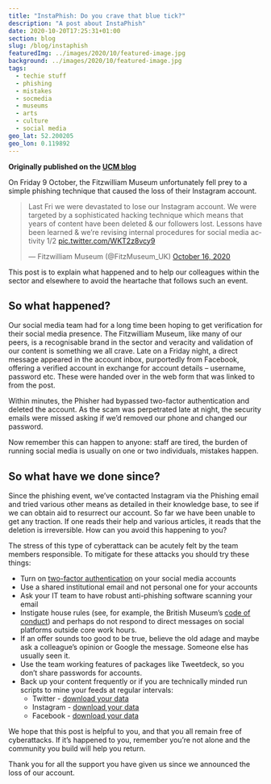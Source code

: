 ```yaml
---
title: "InstaPhish: Do you crave that blue tick?"
description: "A post about InstaPhish"
date: 2020-10-20T17:25:31+01:00
section: blog
slug: /blog/instaphish
featuredImg: ../images/2020/10/featured-image.jpg
background: ../images/2020/10/featured-image.jpg
tags:
  - techie stuff
  - phishing
  - mistakes
  - socmedia
  - museums
  - arts
  - culture
  - social media
geo_lat: 52.200205 
geo_lon: 0.119892
---
```

**Originally published on the [UCM blog](https://www.museums.cam.ac.uk/blog/2020/10/20/instaphish-do-you-crave-that-blue-tick/)**

On Friday 9 October, the Fitzwilliam Museum unfortunately fell prey to a simple phishing technique that caused the loss of their Instagram account.

<blockquote class="twitter-tweet"><p lang="en" dir="ltr">Last Fri we were devastated to lose our Instagram account. We were targeted by a sophisticated hacking technique which means that years of content have been deleted &amp; our followers lost. Lessons have been learned &amp; we’re revising internal procedures for social media activity 1/2 <a href="https://t.co/WKT2z8vcy9">pic.twitter.com/WKT2z8vcy9</a></p>&mdash; Fitzwilliam Museum (@FitzMuseum_UK) <a href="https://twitter.com/FitzMuseum_UK/status/1317117339696041984?ref_src=twsrc%5Etfw">October 16, 2020</a></blockquote>  

This post is to explain what happened and to help our colleagues within the sector and elsewhere to avoid the heartache that follows such an event.

## So what happened?

Our social media team had for a long time been hoping to get verification for their social media presence. The Fitzwilliam Museum, like many of our peers, is a recognisable brand in the sector and veracity and validation of our content is something we all crave. Late on a Friday night, a direct message appeared in the account inbox, purportedly from Facebook, offering a verified account in exchange for account details – username, password etc. These were handed over in the web form that was linked to from the post.

Within minutes, the Phisher had bypassed two-factor authentication and deleted the account. As the scam was perpetrated late at night, the security emails were missed asking if we’d removed our phone and changed our password.

Now remember this can happen to anyone: staff are tired, the burden of running social media is usually on one or two individuals, mistakes happen.

## So what have we done since?

Since the phishing event, we’ve contacted Instagram via the Phishing email and tried various other means as detailed in their knowledge base, to see if we can obtain aid to resurrect our account. So far we have been unable to get any traction. If one reads their help and various articles, it reads that the deletion is irreversible.
How can you avoid this happening to you?

The stress of this type of cyberattack can be acutely felt by the team members responsible. To mitigate for these attacks you should try these things:

* Turn on [two-factor authentication](https://help.instagram.com/566810106808145) on your social media accounts
* Use a shared institutional email and not personal one for your accounts
* Ask your IT team to have robust anti-phishing software scanning your email
* Instigate house rules (see, for example, the British Museum’s [code of conduct](https://www.britishmuseum.org/terms-use/social-media-code-conduct)) and perhaps do not respond to direct messages on social platforms outside core work hours.
* If an offer sounds too good to be true, believe the old adage and maybe ask a colleague’s opinion or Google the message. Someone else has usually seen it.
* Use the team working features of packages like Tweetdeck, so you don’t share passwords for accounts.
* Back up your content frequently or if you are technically minded run scripts to mine your feeds at regular intervals:
  * Twitter - [download your data](https://help.twitter.com/en/managing-your-account/how-to-download-your-twitter-archive)
  * Instagram - [download your data](https://help.instagram.com/contact/163695614321277)
  * Facebook - [download your data](https://www.facebook.com/help/466076673571942)

We hope that this post is helpful to you, and that you all remain free of cyberattacks. If it’s happened to you, remember you’re not alone and the community you build will help you return.

Thank you for all the support you have given us since we announced the loss of our account. 